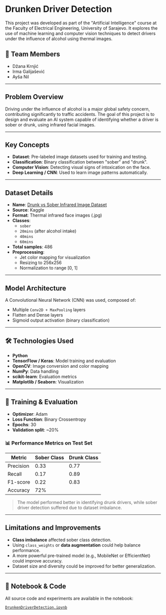 # Drunken Driver Detection

This project was developed as part of the "Artificial Intelligence" course at the Faculty of Electrical Engineering, University of Sarajevo. It explores the use of machine learning and computer vision techniques to detect drivers under the influence of alcohol using thermal images.

## 👥 Team Members

- Džana Krnjić
- Irma Galijašević 
- Ayša Nil

---

##  Problem Overview

Driving under the influence of alcohol is a major global safety concern, contributing significantly to traffic accidents. The goal of this project is to design and evaluate an AI system capable of identifying whether a driver is sober or drunk, using infrared facial images.

---

##  Key Concepts

- **Dataset**: Pre-labeled image datasets used for training and testing.
- **Classification**: Binary classification between "sober" and "drunk".
- **Computer Vision**: Detecting visual signs of intoxication on the face.
- **Deep Learning / CNN**: Used to learn image patterns automatically.

---

##  Dataset Details

- **Name**: [Drunk vs Sober Infrared Image Dataset](https://www.kaggle.com/datasets/kipshidze/drunk-vs-sober-infrared-image-dataset)
- **Source**: Kaggle 
- **Format**: Thermal infrared face images (.jpg)
- **Classes**:
  - `sober`
  - `20mins` (after alcohol intake)
  - `40mins`
  - `60mins`
- **Total samples**: 486
- **Preprocessing**:
  - Jet color mapping for visualization
  - Resizing to 256x256
  - Normalization to range [0, 1]

---

##  Model Architecture

A Convolutional Neural Network (CNN) was used, composed of:
- Multiple `Conv2D + MaxPooling` layers
- Flatten and Dense layers
- Sigmoid output activation (binary classification)

---

## 🛠 Technologies Used

- **Python**
- **TensorFlow / Keras**: Model training and evaluation
- **OpenCV**: Image conversion and color mapping
- **NumPy**: Data handling
- **scikit-learn**: Evaluation metrics
- **Matplotlib / Seaborn**: Visualization

---

## 🏁 Training & Evaluation

- **Optimizer**: Adam  
- **Loss Function**: Binary Crossentropy  
- **Epochs**: 30  
- **Validation split**: ~20%

### 📊 Performance Metrics on Test Set

| Metric       | Sober Class | Drunk Class |
|--------------|-------------|-------------|
| Precision    | 0.33        | 0.77        |
| Recall       | 0.17        | 0.89        |
| F1-score     | 0.22        | 0.83        |
| Accuracy     | 72%         |             |

> The model performed better in identifying drunk drivers, while sober driver detection suffered due to dataset imbalance.

---

##  Limitations and Improvements

- **Class imbalance** affected sober class detection.
- Using `class_weights` or **data augmentation** could help balance performance.
- A more powerful pre-trained model (e.g., MobileNet or EfficientNet) could improve accuracy.
- Dataset size and diversity could be improved for better generalization.

---

## 📎 Notebook & Code

All source code and experiments are available in the notebook:

[`DrunkenDriverDetection.ipynb`](./DrunkenDriverDetection.ipynb)
